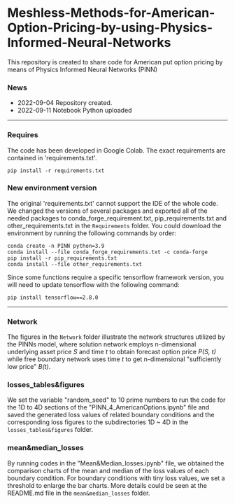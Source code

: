 # Meshless-Methods-for-American-Option-Pricing-by-using-Physics-Informed-Neural-Networks
This repository is created to share code for American put option pricing by means of Physics Informed Neural Networks (PINN)

### News
- 2022-09-04 Repository created.
- 2022-09-11 Notebook Python uploaded

---

### Requires
The code has been developed in Google Colab. The exact requirements are contained in 'requirements.txt'.

`
pip install -r requirements.txt
`

### New environment version
The original 'requirements.txt' cannot support the IDE of the whole code. We changed the versions of several packages and exported all of the needed packages to conda_forge_requirement.txt, pip_requirements.txt and other_requirements.txt in the `Requirements` folder. You could download the environment by running the following commands by order:

`
conda create -n PINN python=3.9
`
\
`
conda install --file conda_forge_requirements.txt -c conda-forge
`
\
`
pip install -r pip_requirements.txt
`
\
`
conda install --file other_requirements.txt
`

Since some functions require a specific tensorflow framework version, you will need to update tensorflow with the following command:

`
pip install tensorflow==2.8.0
`

---

### Network
The figures in the `Network` folder illustrate the network structures utilized by the PINNs model, where solution network employs n-dimensional underlying asset price _S_ and time _t_ to obtain forecast option price _P(S, t)_ while free boundary network uses time _t_ to get n-dimensional "sufficiently low price" _B(t)_.

### losses_tables&figures
We set the variable "random_seed" to 10 prime numbers to run the code for the 1D to 4D sections of the "PINN_4_AmericanOptions.ipynb" file and saved the generated loss values of related boundary conditions and the corresponding loss figures to the subdirectories 1D ~ 4D in the `losses_tables&figures` folder.

### mean&median_losses
By running codes in the "Mean&Median_losses.ipynb" file, we obtained the comparison charts of the mean and median of the loss values of each boundary condition. For boundary conditions with tiny loss values, we set a threshold to enlarge the bar charts. More details could be seen at the README.md file in the `mean&median_losses` folder.
